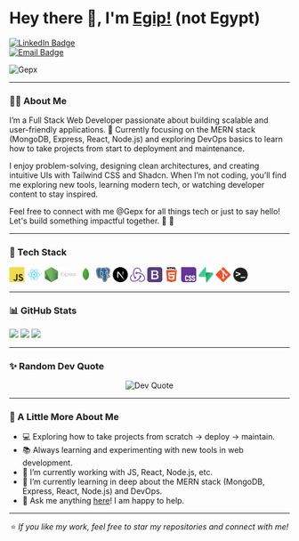 # Hey there 👋, I'm [Egip!](https://github.com/Gepx/) (not Egypt)  

[![LinkedIn Badge](https://img.shields.io/badge/-LinkedIn-0e76a8?style=flat-square&logo=Linkedin&logoColor=white)](https://www.linkedin.com/in/egip-sinargo)  
[![Email Badge](https://img.shields.io/badge/-Email-D14836?style=flat-square&logo=gmail&logoColor=white)](mailto:egipsinargo123@gmail.com)  

<p align="left"> 
  <img src="https://komarev.com/ghpvc/?username=Gepx&label=Profile%20views&color=0e75b6&style=flat" alt="Gepx" /> 
</p>

---

### 👨‍💻 About Me  
I’m a Full Stack Web Developer passionate about building scalable and user-friendly applications. 🚀
Currently focusing on the MERN stack (MongoDB, Express, React, Node.js) and exploring DevOps basics to learn how to take projects from start to deployment and maintenance.

I enjoy problem-solving, designing clean architectures, and creating intuitive UIs with Tailwind CSS and Shadcn. When I’m not coding, you’ll find me exploring new tools, learning modern tech, or watching developer content to stay inspired.

Feel free to connect with me @Gepx for all things tech or just to say hello! Let's build something impactful together. 🌟 🌟

---

### 🔧 Tech Stack  

<code><img height="27" src="https://raw.githubusercontent.com/github/explore/80688e429a7d4ef2fca1e82350fe8e3517d3494d/topics/javascript/javascript.png" alt="JavaScript"></code>
<code><img height="27" src="https://raw.githubusercontent.com/github/explore/80688e429a7d4ef2fca1e82350fe8e3517d3494d/topics/react/react.png" alt="React"></code>
<code><img height="27" src="https://raw.githubusercontent.com/github/explore/80688e429a7d4ef2fca1e82350fe8e3517d3494d/topics/nodejs/nodejs.png" alt="Node.js"></code>
<code><img height="27" src="https://raw.githubusercontent.com/github/explore/80688e429a7d4ef2fca1e82350fe8e3517d3494d/topics/express/express.png" alt="Express"></code>
<code><img height="27" src="https://raw.githubusercontent.com/devicons/devicon/master/icons/mongodb/mongodb-original.svg" alt="MongoDB"></code>
<code><img height="27" src="https://raw.githubusercontent.com/devicons/devicon/master/icons/postgresql/postgresql-original.svg" alt="Postgres"></code>
<code><img height="27" src="https://raw.githubusercontent.com/devicons/devicon/master/icons/nextjs/nextjs-original.svg" alt="Next.js"></code>
<code><img height="27" src="https://raw.githubusercontent.com/devicons/devicon/master/icons/redux/redux-original.svg" alt="Redux"></code>
<code><img height="27" src="https://raw.githubusercontent.com/github/explore/80688e429a7d4ef2fca1e82350fe8e3517d3494d/topics/bootstrap/bootstrap.png" alt="Bootstrap"></code>
<code><img height="27" src="https://raw.githubusercontent.com/github/explore/80688e429a7d4ef2fca1e82350fe8e3517d3494d/topics/html/html.png" alt="HTML5"></code>
<code><img height="27" src="https://raw.githubusercontent.com/github/explore/80688e429a7d4ef2fca1e82350fe8e3517d3494d/topics/css/css.png" alt="CSS3"></code>
<code><img height="27" src="https://raw.githubusercontent.com/devicons/devicon/master/icons/supabase/supabase-original.svg" alt="Supabase"></code>
<code><img height="27" src="https://raw.githubusercontent.com/devicons/devicon/master/icons/git/git-original.svg" alt="Git"></code>
<code><img height="27" src="https://raw.githubusercontent.com/github/explore/80688e429a7d4ef2fca1e82350fe8e3517d3494d/topics/terminal/terminal.png" alt="Terminal"></code>

---

### 📊 GitHub Stats
  <p align="left">
    <img src="https://github-readme-stats.vercel.app/api?username=Gepx&theme=dark&hide_border=false&include_all_commits=true&count_private=true" height="150"/>
    <img src="https://github-readme-streak-stats.herokuapp.com/?user=Gepx&theme=dark&hide_border=false" height="150"/>
    <img src="https://github-readme-stats.vercel.app/api/top-langs/?username=Gepx&theme=dark&hide_border=false&layout=compact&langs_count=8" height="150"/>
  </p>


---

### ✨ Random Dev Quote
<p align="center">
  <img src="https://quotes-github-readme.vercel.app/api?type=horizontal&theme=dark" alt="Dev Quote" />
</p>

---

### 🚀 A Little More About Me
- 💻 Exploring how to take projects from scratch → deploy → maintain.  
- 📚 Always learning and experimenting with new tools in web development.  
- 🔭 I’m currently working with JS, React, Node.js, etc.
- 🌱 I’m currently learning in deep about the MERN stack (MongoDB, Express, React, Node.js) and DevOps.  
- 💬 Ask me anything [here](https://github.com/Gepx/Gepx/issues)! I am happy to help.


---

<div align="center">

⭐️ *If you like my work, feel free to star my repositories and connect with me!*  

</div>
